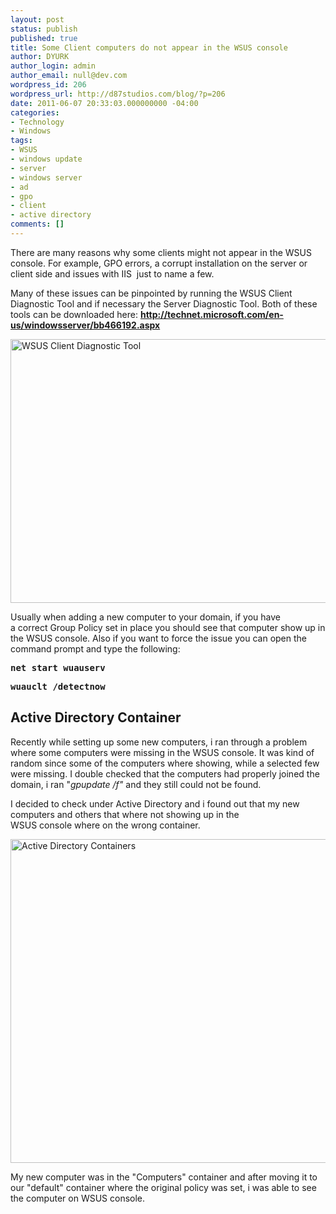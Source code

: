 ```yaml
---
layout: post
status: publish
published: true
title: Some Client computers do not appear in the WSUS console
author: DYURK
author_login: admin
author_email: null@dev.com
wordpress_id: 206
wordpress_url: http://d87studios.com/blog/?p=206
date: 2011-06-07 20:33:03.000000000 -04:00
categories:
- Technology
- Windows
tags:
- WSUS
- windows update
- server
- windows server
- ad
- gpo
- client
- active directory
comments: []
---
```

There are many reasons why some clients might not appear in the WSUS console. For example, GPO errors, a corrupt installation on the server or client side and issues with IIS  just to name a few.

Many of these issues can be pinpointed by running the WSUS Client Diagnostic Tool and if necessary the Server Diagnostic Tool. Both of these tools can be downloaded here: <strong><a href="http://technet.microsoft.com/en-us/windowsserver/bb466192.aspx">http://technet.microsoft.com/en-us/windowsserver/bb466192.aspx</a></strong>

<a href="http://d87studios.com/blog/wp-content/uploads/2011/06/wsus_client_diag.png"><img class="size-full wp-image-211  " title="WSUS Client Diagnostic Tool" src="http://d87studios.com/blog/wp-content/uploads/2011/06/wsus_client_diag.png" alt="WSUS Client Diagnostic Tool" width="577" height="422" /></a>

Usually when adding a new computer to your domain, if you have a correct Group Policy set in place you should see that computer show up in the WSUS console. Also if you want to force the issue you can open the command prompt and type the following:
<pre><strong>net start wuauserv</strong></pre>
<pre><strong>wuauclt /detectnow</strong></pre>
<h2>Active Directory Container</h2>
Recently while setting up some new computers, i ran through a problem where some computers were missing in the WSUS console. It was kind of random since some of the computers where showing, while a selected few were missing. I double checked that the computers had properly joined the domain, i ran "<em>gpupdate /f" </em>and they still could not be found.

I decided to check under Active Directory and i found out that my new computers and others that where not showing up in the WSUS console where on the wrong container.

<a href="http://d87studios.com/blog/wp-content/uploads/2011/06/Active_Directory.png"><img class="size-full wp-image-214" title="Active Directory Containers " src="http://d87studios.com/blog/wp-content/uploads/2011/06/Active_Directory.png" alt="Active Directory Containers " width="595" height="518" /></a>

My new computer was in the "Computers" container and after moving it to our "default" container where the original policy was set, i was able to see the computer on WSUS console.

&nbsp;

